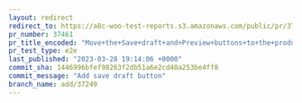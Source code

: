 ```yaml
---
layout: redirect
redirect_to: https://a8c-woo-test-reports.s3.amazonaws.com/public/pr/37461/e2e/index.html
pr_number: 37461
pr_title_encoded: "Move+the+Save+draft+and+Preview+buttons+to+the+product+editor+header"
pr_test_type: e2e
last_published: "2023-03-28 19:14:06 +0000"
commit_sha: 1446996bfef98263f2db51a6e2cd40a253be4ff8
commit_message: "Add save draft button"
branch_name: add/37249
---
```

